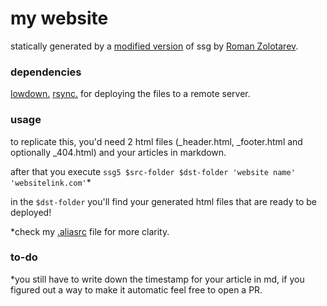 # my website

statically generated by a [modified version](https://gist.github.com/hamidout/c78452c418c584bd392480f407b29b70) of ssg by [Roman Zolotarev](https://www.romanzolotarev.com/ssg.html).

### dependencies

[lowdown.](https://kristaps.bsd.lv/lowdown/)
[rsync.](https://rsync.samba.org/) for deploying the files to a remote server.

### usage

to replicate this, you'd need 2 html files (\_header.html, \_footer.html and optionally \_404.html) and your articles in markdown.

after that you execute `ssg5 $src-folder $dst-folder 'website name' 'websitelink.com'`\*

in the `$dst-folder` you'll find your generated html files that are ready to be deployed!

\*check my [.aliasrc](https://github.com/hamidout/ssg-website/blob/main/.aliasrc) file for more clarity.

### to-do

\*you still have to write down the timestamp for your article in md, if you figured out a way to make it automatic feel free to open a PR.

